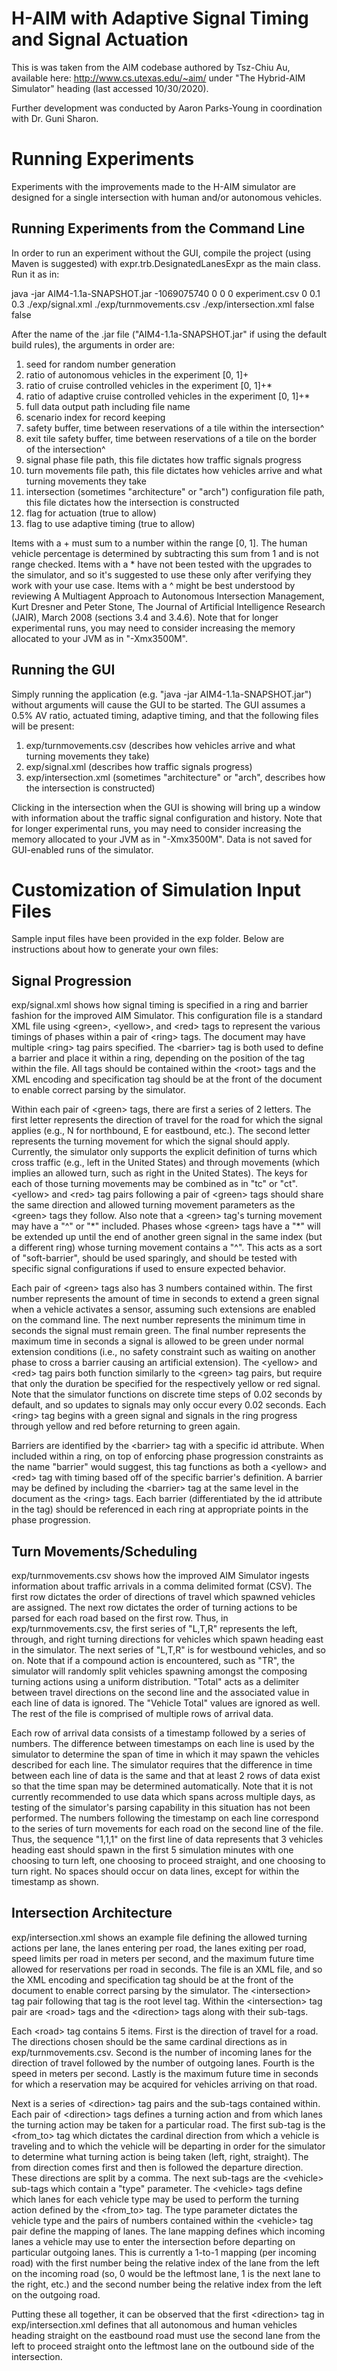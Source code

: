 H-AIM with Adaptive Signal Timing and Signal Actuation
==============
This is was taken from the AIM codebase authored by Tsz-Chiu Au, available here:
http://www.cs.utexas.edu/~aim/ under "The Hybrid-AIM Simulator" heading (last accessed 10/30/2020).

Further development was conducted by Aaron Parks-Young in coordination with Dr. Guni Sharon.

Running Experiments
==============
Experiments with the improvements made to the H-AIM simulator are designed for a single intersection with human and/or autonomous vehicles.

Running Experiments from the Command Line
--------------
In order to run an experiment without the GUI, compile the project (using Maven is suggested) with expr.trb.DesignatedLanesExpr as the main class. Run it as in:

java -jar AIM4-1.1a-SNAPSHOT.jar -1069075740 0 0 0 experiment.csv 0 0.1 0.3 ./exp/signal.xml ./exp/turnmovements.csv ./exp/intersection.xml false false

After the name of the .jar file ("AIM4-1.1a-SNAPSHOT.jar" if using the default build rules), the arguments in order are:
1. seed for random number generation
2. ratio of autonomous vehicles in the experiment \[0, 1\]+
3. ratio of cruise controlled vehicles in the experiment \[0, 1\]+\*
4. ratio of adaptive cruise controlled vehicles in the experiment \[0, 1\]+\*
5. full data output path including file name
6. scenario index for record keeping
7. safety buffer, time between reservations of a tile within the intersection^
8. exit tile safety buffer, time between reservations of a tile on the border of the intersection^
9. signal phase file path, this file dictates how traffic signals progress
10. turn movements file path, this file dictates how vehicles arrive and what turning movements they take
11. intersection (sometimes "architecture" or "arch") configuration file path, this file dictates how the intersection is constructed
12. flag for actuation (true to allow)
13. flag to use adaptive timing (true to allow)
 

Items with a + must sum to a number within the range \[0, 1\]. The human vehicle percentage is determined by subtracting this sum from 1 and is not range checked. Items with a \* have not been tested with the upgrades to the simulator, and so it's suggested to use these only after verifying they work with your use case. Items with a ^ might be best understood by reviewing A Multiagent Approach to Autonomous Intersection Management, Kurt Dresner and Peter Stone, The Journal of Artificial Intelligence Research (JAIR), March 2008 (sections 3.4 and 3.4.6). Note that for longer experimental runs, you may need to consider increasing the memory allocated to your JVM as in "-Xmx3500M".

Running the GUI
--------------
Simply running the application (e.g. "java -jar AIM4-1.1a-SNAPSHOT.jar") without arguments will cause the GUI to be started. The GUI assumes a 0.5% AV ratio, actuated timing, adaptive timing, and that the following files will be present:

1. exp/turnmovements.csv (describes how vehicles arrive and what turning movements they take)
2. exp/signal.xml (describes how traffic signals progress)
3. exp/intersection.xml (sometimes "architecture" or "arch", describes how the intersection is constructed)

Clicking in the intersection when the GUI is showing will bring up a window with information about the traffic signal configuration and history. Note that for longer experimental runs, you may need to consider increasing the memory allocated to your JVM as in "-Xmx3500M". Data is not saved for GUI-enabled runs of the simulator.

Customization of Simulation Input Files
==============
Sample input files have been provided in the exp folder. Below are instructions about how to generate your own files:

Signal Progression
--------------
exp/signal.xml shows how signal timing is specified in a ring and barrier fashion for the improved AIM Simulator. This configuration file is a standard XML file using \<green\>, \<yellow\>, and \<red\> tags to represent the various timings of phases within a pair of \<ring\> tags. The document may have multiple \<ring\> tag pairs specified. The \<barrier\> tag is both used to define a barrier and place it within a ring, depending on the position of the tag within the file. All tags should be contained within the \<root\> tags and the XML encoding and specification tag should be at the front of the document to enable correct parsing by the simulator.

Within each pair of \<green\> tags, there are first a series of 2 letters. The first letter represents the direction of travel for the road for which the signal applies (e.g., N for northbound, E for eastbound, etc.). The second letter represents the turning movement for which the signal should apply. Currently, the simulator only supports the explicit definition of turns which cross traffic (e.g., left in the United States) and through movements (which implies an allowed turn, such as right in the United States). The keys for each of those turning movements may be combined as in "tc" or "ct". \<yellow\> and \<red\> tag pairs following a pair of \<green\> tags should share the same direction and allowed turning movement parameters as the \<green\> tags they follow. Also note that a \<green\> tag's turning movement may have a "^" or "\*" included. Phases whose \<green\> tags have a "\*" will be extended up until the end of another green signal in the same index (but a different ring) whose turning movement contains a "^". This acts as a sort of "soft-barrier", should be used sparingly, and should be tested with specific signal configurations if used to ensure expected behavior.

Each pair of \<green\> tags also has 3 numbers contained within. The first number represents the amount of time in seconds to extend a green signal when a vehicle activates a sensor, assuming such extensions are enabled on the command line. The next number represents the minimum time in seconds the signal must remain green. The final number represents the maximum time in seconds a signal is allowed to be green under normal extension conditions (i.e., no safety constraint such as waiting on another phase to cross a barrier causing an artificial extension). The \<yellow\> and \<red\> tag pairs both function similarly to the \<green\> tag pairs, but require that only the duration be specified for the respectively yellow or red signal. Note that the simulator functions on discrete time steps of 0.02 seconds by default, and so updates to signals may only occur every 0.02 seconds. Each \<ring\> tag begins with a green signal and signals in the ring progress through yellow and red before returning to green again.

Barriers are identified by the \<barrier\> tag with a specific id attribute. When included within a ring, on top of enforcing phase progression constraints as the name "barrier" would suggest, this tag functions as both a \<yellow\> and \<red\> tag with timing based off of the specific barrier's definition. A barrier may be defined by including the \<barrier\> tag at the same level in the document as the \<ring\> tags. Each barrier (differentiated by the id attribute in the tag) should be referenced in each ring at appropriate points in the phase progression.
 
Turn Movements/Scheduling
--------------
exp/turnmovements.csv shows how the improved AIM Simulator ingests information about traffic arrivals in a comma delimited format (CSV). The first row dictates the order of directions of travel which spawned vehicles are assigned. The next row dictates the order of turning actions to be parsed for each road based on the first row. Thus, in exp/turnmovements.csv, the first series of "L,T,R" represents the left, through, and right turning directions for vehicles which spawn heading east in the simulator. The next series of "L,T,R" is for westbound vehicles, and so on. Note that if a compound action is encountered, such as "TR", the simulator will randomly split vehicles spawning amongst the composing turning actions using a uniform distribution. "Total" acts as a delimiter between travel directions on the second line and the associated value in each line of data is ignored. The "Vehicle Total" values are ignored as well. The rest of the file is comprised of multiple rows of arrival data.

Each row of arrival data consists of a timestamp followed by a series of numbers. The difference between timestamps on each line is used by the simulator to determine the span of time in which it may spawn the vehicles described for each line. The simulator requires that the difference in time between each line of data is the same and that at least 2 rows of data exist so that the time span may be determined automatically. Note that it is not currently recommended to use data which spans across multiple days, as testing of the simulator's parsing capability in this situation has not been performed. The numbers following the timestamp on each line correspond to the series of turn movements for each road on the second line of the file. Thus, the sequence "1,1,1" on the first line of data represents that 3 vehicles heading east should spawn in the first 5 simulation minutes with one choosing to turn left, one choosing to proceed straight, and one choosing to turn right. No spaces should occur on data lines, except for within the timestamp as shown.

Intersection Architecture
--------------
exp/intersection.xml shows an example file defining the allowed turning actions per lane, the lanes entering per road, the lanes exiting per road, speed limits per road in meters per second, and the maximum future time allowed for reservations per road in seconds. The file is an XML file, and so the XML encoding and specification tag should be at the front of the document to enable correct parsing by the simulator. The \<intersection\> tag pair following that tag is the root level tag. Within the \<intersection\> tag pair are \<road\> tags and the \<direction\> tags along with their sub-tags.

Each \<road\> tag contains 5 items. First is the direction of travel for a road. The directions chosen should be the same cardinal directions as in exp/turnmovements.csv. Second is the number of incoming lanes for the direction of travel followed by the number of outgoing lanes. Fourth is the speed in meters per second. Lastly is the maximum future time in seconds for which a reservation may be acquired for vehicles arriving on that road.

Next is a series of \<direction\> tag pairs and the sub-tags contained within. Each pair of \<direction\> tags defines a turning action and from which lanes the turning action may be taken for a particular road. The first sub-tag is the \<from\_to\> tag which dictates the cardinal direction from which a vehicle is traveling and to which the vehicle will be departing in order for the simulator to determine what turning action is being taken (left, right, straight). The from direction comes first and then is followed the departure direction. These directions are split by a comma. The next sub-tags are the \<vehicle\> sub-tags which contain a "type" parameter. The \<vehicle\> tags define which lanes for each vehicle type may be used to perform the turning action defined by the \<from\_to\> tag. The type parameter dictates the vehicle type and the pairs of numbers contained within the \<vehicle\> tag pair define the mapping of lanes. The lane mapping defines which incoming lanes a vehicle may use to enter the intersection before departing on particular outgoing lanes. This is currently a 1-to-1 mapping (per incoming road) with the first number being the relative index of the lane from the left on the incoming road (so, 0 would be the leftmost lane, 1 is the next lane to the right, etc.) and the second number being the relative index from the left on the outgoing road. 

Putting these all together, it can be observed that the first \<direction\> tag in exp/intersection.xml defines that all autonomous and human vehicles heading straight on the eastbound road must use the second lane from the left to proceed straight onto the leftmost lane on the outbound side of the intersection.